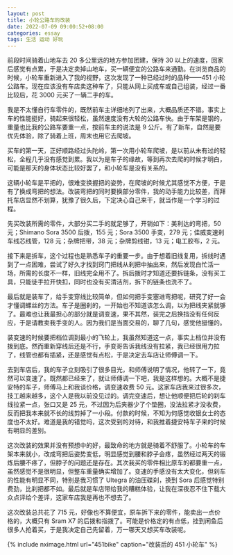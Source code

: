 ```yaml
---
layout: post
title: 小轮公路车的改装
date: 2022-07-09 09:00:52+08:00
categories: essay
tags: 生活 运动 好玩
---
```


前段时间骑着山地车去 20 多公里远的地方参加团建，保持 30 以上的速度，回家后感觉有点累，于是决定卖掉山地车，买一辆便宜的公路车来通勤。在浏览商品的时候，小轮车重新进入了我的视野，这次发现了一种已经过时的品种——451 小轮公路车。现在应该没有车店卖这种车了，只能从网上买成车或自己组装，经过一番比较后，花 3000 元买了一辆二手的车。

我是不太懂自行车零件的，既然前车主详细地列了出来，大概品质还不错。事实上车的性能挺好，骑起来很轻松，虽然速度没有大轮的公路车快。由于车架是钢的，重量也比我的公路车要重一点，按前车主的说法是 9 公斤。有了新车，自然是要优先体验，除了骑着上班，周末也用它去爬坡。

买车的第一天，正好顺路经过头陀岭，第一次用小轮车爬坡，是以前从未有过的轻松，全程几乎没有感觉到累。我以为是车子的缘故，等到再次去爬的时候才明白，可能是那天的身体状态比较好罢了，和小轮车是没有关系的。

这辆小轮车是平把的，很难变换握把的姿势，在爬坡的时候尤其感觉不方便，于是有了换成弯把的想法。改装弯把的同时要换部分零件，我的动手能力比较差，而拜托车店显然不划算，犹豫了很久后，下定决心自己来干，就当作是一个学习的过程。

先买改装所需的零件，大部分买二手的就足够了，开销如下：美利达的弯把，50 元；Shimano Sora 3500 后拨，155 元；Sora 3500 手变，279 元；佳威变速刹车线芯线管，128 元；杂牌把带，38 元；杂牌剪线钳，13 元；电工胶布，2 元。

接下来是拆车，这个过程也是熟悉车子的重要一步。由于想着旧线复用，拆线时遇到了一点困难，尝试了好久才找到窍门把线从刹把中抽出来，然后发现白忙活一场，所需的长度不一样，旧线完全用不了。拆后拨时才知道还要拆链条，没有买工具，只能徒手拉开快扣，同时也没有买清洁剂，拆下的链条也洗不了。

最后就是装车了，给手变穿线比较简单，但如何把手变塞进弯把呢，研究了好一会才懂调螺丝的方法。车子是圈刹的，一开始也不知道该怎么调，以为把线夹紧就够了。最难也让我最担心的部分就是调变速，果不其然，装完之后换挡没有任何反应，于是请教卖我手变的人。因为我们是当面交易的，聊了几句，感觉他挺懂的。

装变速的时候要把档位调到最小的飞轮上，我虽然知道这一点，事实上档位并没有拨到底。然而重新穿线后还是不行，手变哥告诉我线没有拉紧，我已经很用力拉了，线管也都有插紧，还是感觉有点松，于是决定去车店让师傅调一下。

去到车店后，我的车子立刻吸引了很多目光，和师傅说明了情况，他转了一下，竟然可以变速了。既然都已经来了，就让师傅调一下吧，我是这样想的。大概不是捷安特的车子，师傅马上和我谈价格，调变速收费 50 元。这家车店我来过很多次，技工越来越多，这个人是我以前没见过的。调完变速后，想让他顺便把后轮的刹车线拉紧一点，张口又是 25 元，不过因为后夹器少了个垫圈，没法拉紧才没收费，反而把我本来就不长的线剪掉了一小段。付款的时候，不知为何感觉收银女士的态度也不太好。难道是我的错觉吗，这次受到的对待，和我推着捷安特车子来的时候有明显的差别。

这次改装的效果并没有预想中的好，最致命的地方就是骑着不舒服了。小轮车的车架本来就小，改成弯把后姿势变低，明显感觉到腰和脖子会疼，虽然经过两天的锻炼后腰不疼了，但脖子的问题还是存在。其次我买的零件相比原车的都要重一点，虽然感觉不是很明显，但整车重量确实增加了。变速的手感没有太大变化，但刹车的性能有明显不同，特别是我习惯了 Ultegra 的油压碟刹，换到 Sora 后感觉特别费劲，比刹把都不如。最后就是车店带给我的糟糕体验，让我在深夜忍不住下载大众点评给个差评，这家车店我是再也不想去了。

这次改装总共花了 715 元，好像也不算便宜，原车拆下来的零件，能卖出一点价格的，大概只有 Sram X7 的后拨和指拨了。可能是价格定的有点低，挂到闲鱼后很多人抢着买，于是我决定自己先留着，万一哪天又想买车改装呢。

{% include nximage.html url="451bike" caption="改装后的 451 小轮车" %}
